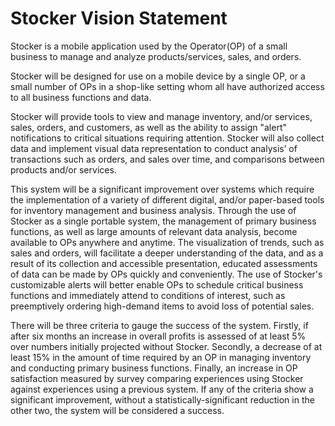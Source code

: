 # Stocker Vision Statement


Stocker is a mobile application used by the Operator(OP) of a small business to manage and analyze products/services, sales, and orders. 

Stocker will be designed for use on a mobile device by a single OP, or a small number of OPs in a shop-like setting whom all have authorized access to all business functions and data. 

Stocker will provide tools to view and manage inventory, and/or services, sales, orders, and customers, as well as the ability to assign "alert" notifications to critical situations requiring attention. Stocker will also collect data and implement visual data representation to conduct analysis’ of transactions such as orders, and sales over time, and comparisons between products and/or services. 

This system will be a significant improvement over systems which require the implementation of a variety of different digital, and/or paper-based tools for inventory management and business analysis.
Through the use of Stocker as a single portable system, the management of primary business functions, as well as large amounts of relevant data analysis, become available to OPs anywhere and anytime. The visualization of trends, such as sales and orders, will facilitate a deeper understanding of the data, and as a result of its collection and accessible presentation, educated assessments of data can be made by OPs quickly and conveniently. The use of Stocker's customizable alerts will better enable OPs to schedule critical business functions and immediately attend to conditions of interest, such as preemptively ordering high-demand items to avoid loss of potential sales.

There will be three criteria to gauge the success of the system. Firstly, if after six months an increase in overall profits is assessed of at least 5% over numbers initially projected without Stocker. Secondly, a decrease of at least 15% in the amount of time required by an OP in managing inventory and conducting primary business functions. Finally, an increase in OP satisfaction measured by survey comparing experiences using Stocker against experiences using a previous system. If any of the criteria show a significant improvement, without a statistically-significant reduction in the other two, the system will be considered a success. 
